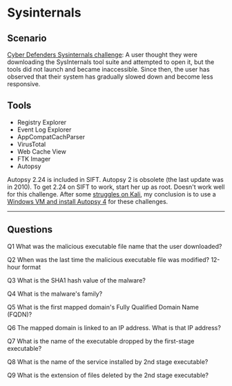 # Sysinternals

## Scenario

[Cyber Defenders Sysinternals challenge](https://cyberdefenders.org/blueteam-ctf-challenges/100): A user thought they were downloading the SysInternals tool suite and attempted to open it, but the tools did not launch and became inaccessible. Since then, the user has observed that their system has gradually slowed down and become less responsive.

## Tools

* Registry Explorer
* Event Log Explorer
* AppCompatCachParser
* VirusTotal
* Web Cache View
* FTK Imager
* Autopsy

Autopsy 2.24 is included in SIFT. Autopsy 2 is obsolete (the last update was in 2010). To get 2.24 on SIFT to work, start her up as root. Doesn't work well for this challenge. After some [struggles on Kali](https://testlab.tymyrddin.dev/docs/dfir/autopsy-kali), my conclusion is to use a [Windows VM and install Autopsy 4](https://testlab.tymyrddin.dev/docs/dfir/autopsy-windows) for these challenges.

----

## Questions

Q1 What was the malicious executable file name that the user downloaded?



Q2 When was the last time the malicious executable file was modified? 12-hour format


Q3 What is the SHA1 hash value of the malware?


Q4 What is the malware's family?


Q5 What is the first mapped domain's Fully Qualified Domain Name (FQDN)?


Q6 The mapped domain is linked to an IP address. What is that IP address?


Q7 What is the name of the executable dropped by the first-stage executable?


Q8 What is the name of the service installed by 2nd stage executable?


Q9 What is the extension of files deleted by the 2nd stage executable?

